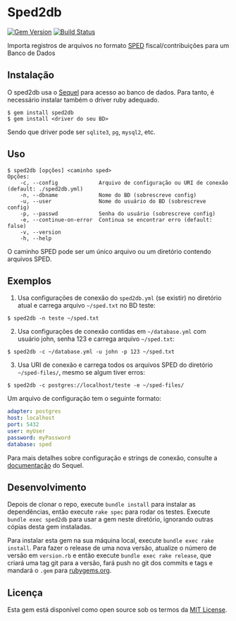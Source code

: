 # Sped2db

[![Gem Version](https://badge.fury.io/rb/sped2db.svg)](https://badge.fury.io/rb/sped2db) [![Build Status](https://travis-ci.org/elvisgs/sped2db.svg?branch=master)](https://travis-ci.org/elvisgs/sped2db)

Importa registros de arquivos no formato [SPED](http://sped.rfb.gov.br) fiscal/contribuições para um Banco de Dados

## Instalação

O sped2db usa o [Sequel](https://github.com/jeremyevans/sequel) para acesso ao banco de dados. Para tanto, é necessário instalar também o driver ruby adequado. 


```
$ gem install sped2db
$ gem install <driver do seu BD>
```

Sendo que driver pode ser `sqlite3`, `pg`, `mysql2`, etc.

## Uso

```
$ sped2db [opções] <caminho sped>
Opções:
    -c, --config             Arquivo de configuração ou URI de conexão (default: ./sped2db.yml)
    -n, --dbname             Nome do BD (sobrescreve config)
    -u, --user               Nome do usuário do BD (sobrescreve config)
    -p, --passwd             Senha do usuário (sobrescreve config)
    -e, --continue-on-error  Continua se encontrar erro (default: false)
    -v, --version
    -h, --help
```

O caminho SPED pode ser um único arquivo ou um diretório contendo arquivos SPED.

## Exemplos

1. Usa configurações de conexão do `sped2db.yml` (se existir) no diretório atual e carrega arquivo `~/sped.txt` no BD teste:
```
$ sped2db -n teste ~/sped.txt
```

2. Usa configurações de conexão contidas em `~/database.yml` com usuário john, senha 123 e carrega arquivo `~/sped.txt`:
```
$ sped2db -c ~/database.yml -u john -p 123 ~/sped.txt
```

3. Usa URI de conexão e carrega todos os arquivos SPED do diretório `~/sped-files/`, mesmo se algum tiver erros:
```
$ sped2db -c postgres://localhost/teste -e ~/sped-files/
```

Um arquivo de configuração tem o seguinte formato:
```yaml
adapter: postgres
host: localhost
port: 5432
user: myUser
password: myPassword
database: sped
```
Para mais detalhes sobre configuração e strings de conexão, consulte a [documentação](https://github.com/jeremyevans/sequel/blob/master/doc/opening_databases.rdoc) do Sequel.

## Desenvolvimento

Depois de clonar o repo, execute `bundle install` para instalar as dependências, então execute `rake spec` para rodar os testes. Execute `bundle exec sped2db` para usar a gem neste diretório, ignorando outras cópias desta gem instaladas.

Para instalar esta gem na sua máquina local, execute `bundle exec rake install`. Para fazer o release de uma nova versão, atualize o número de versão em `version.rb` e então execute `bundle exec rake release`, que criará uma tag git para a versão, fará push no git dos commits e tags e mandará o `.gem` para [rubygems.org](https://rubygems.org).

## Licença

Esta gem está disponível como open source sob os termos da [MIT License](http://opensource.org/licenses/MIT).


